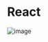 # React
 
![image](https://github.com/user-attachments/assets/58f748b4-408a-4a65-8736-5e18a8556469)
